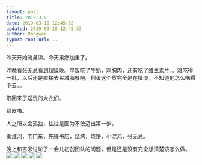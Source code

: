 ```yaml
---
layout: post
title: 2019.3.9
date: 2019-03-10 12:45:32
updated: 2019-03-10 12:45:33
author: Dongwen
typora-root-url: ..
---
```




昨天开始流鼻涕。今天果然加重了。

昨晚看张无忌看到超级晚。早饭吃了牛奶，鸡胸肉，还有吃了维生素片。。难吃得一批，以后还是直接去买减脂餐吧。狗蛋这个货完全是在扯淡，不知道他怎么咽得下去。。

取回来了送洗的大衣们。

绿皮书。

人之所以会孤独，往往是因为不敢迈出第一步。

秦淮河，老门东，先锋书店，烧烤，烧饼，小混沌，张无忌。

晚上和吉米讨论了一会儿初创团队的问题，但是还是没有完全想清楚该怎么做。
     ![](/img/in-post/x58752770.jpg)
![](/img/in-post/x58752759.jpg)
![](/img/in-post/x58752788.jpg)
![](/img/in-post/x58752798.jpg)
![](/img/in-post/x58752762.jpg)
